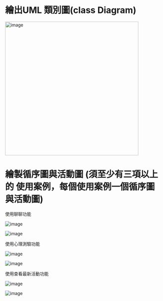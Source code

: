# 繪出UML 類別圖(class Diagram)
<img width="430" alt="image" src="https://github.com/xinyi1201/Group5/assets/145433039/943deb3d-3a01-4642-a834-ed04394eeeba">

# 繪製循序圖與活動圖 (須至少有三項以上的 使用案例，每個使用案例一個循序圖與活動圖)

使用聊聊功能

![image](https://github.com/xinyi1201/Group5/assets/145426911/fb7fcb6f-792a-4d44-8917-6a4b07a09a96)

![image](https://github.com/xinyi1201/Group5/assets/145426911/0a73dc0d-5539-4a0e-9c2b-c7cb0509b726)


使用心理測驗功能

![image](https://github.com/xinyi1201/Group5/assets/145426911/b015288a-017a-4465-8ef0-00c6c2da0fec)

![image](https://github.com/xinyi1201/Group5/assets/145426911/65903a7f-bce9-4bd5-8d8a-09c8d12daea4)


使用查看最新活動功能

![image](https://github.com/xinyi1201/Group5/assets/145426911/5a03f591-4b59-4a28-bda4-fb7e5b3a8258)

![image](https://github.com/xinyi1201/Group5/assets/145426911/5e96a3f2-bc37-43e5-9f34-53af8bf61dd8)

